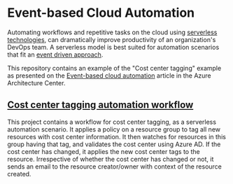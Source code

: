 # Event-based Cloud Automation

Automating workflows and repetitive tasks on the cloud using [serverless technologies](https://azure.microsoft.com/solutions/serverless/), can dramatically improve productivity of an organization's DevOps team. A serverless model is best suited for automation scenarios that fit an [event driven approach](https://docs.microsoft.com/azure/architecture/guide/architecture-styles/event-driven).

This repository contains an example of the "Cost center tagging" example as presented on the [Event-based cloud automation](https://docs.microsoft.com/azure/architecture/reference-architectures/serverless/cloud-automation) article in the Azure Architecture Center.

## [Cost center tagging automation workflow](./src/automation/cost-center/deployment.md)

This project contains a workflow for cost center tagging, as a serverless automation scenario. It applies a policy on a resource group to tag all new resources with cost center information. It then watches for resources in this group having that tag, and validates the cost center using Azure AD. If the cost center has changed, it applies the new cost center tags to the resource. Irrespective of whether the cost center has changed or not, it sends an email to the resource creator/owner with context of the resource created.
